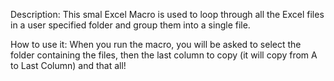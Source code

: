 Description: 
This smal Excel Macro is used to loop through all the Excel files in a user specified folder and group them into a single file.

How to use it:
When you run the macro, you will be asked to select the folder containing the files, then the last column to copy (it will copy from A to Last Column) and that all!
